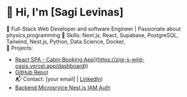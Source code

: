 # 👋 Hi, I'm [Sagi Levinas]
🚀 Full-Stack Web Developer and software Engineer | Passionate about physics,programming 
🔧 Skills: Next.js, React, Supabase, PostgreSQL, Tailwind, Nest.js, Python, Data Science, Docker,   
📂 Projects:  
- [React SPA - Cabin Booking App]([https://zigi-s-wild-oasis-website-demo.vercel.app/)](https://zigi-s-wild-oasis.vercel.app/dashboard)) 
- [GitHub Repo](https://github.com/slevinas/next.js-web-app-the-wild-oasis-website))  
📬 Contact: [your email] | [LinkedIn](https://www.linkedin.com/in/sagilevinas/))
- [Backend Microsrvice Nest.js IAM Auth](https://github.com/slevinas/nestjs-auth-iam-module.git)
